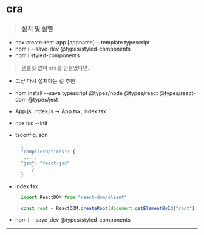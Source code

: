 # cra

> ### 설치 및 실행

- npx create-reat-app [appname] --template typescript
- npm i --save-dev @types/styled-components
- npm i styled-components

> 템플릿 없이 cra를 만들었다면..

- 그냥 다시 설치하는 걸 추천
- npm install --save typescript @types/node @types/react @types/react-dom @types/jest
- App.js, index.js -> App.tsx, index.tsx
- npx tsc --init
- tsconfig.json
  ```javascript
    {
    "compilerOptions": {
    ......
    "jsx": "react-jsx"
        }
    }
  ```
- index.tsx

  ```javascript
    import ReactDOM from "react-dom/client"

    const root = ReactDOM.createRoot(document.getElementById("root") as        HTMLElement);
  ```

- npm i --save-dev @types/styled-components

---
